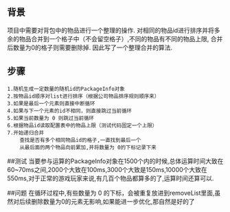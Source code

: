 ## 背景
项目中需要对背包中的物品进行一个整理的操作.
对相同的物品id进行排序并将多余的物品合并到一个格子中（不会留空格子）,不同的物品有不同的物品上限,
合并后数量为0的格子则需要删除掉.
因此写了一个整理合并的算法.

## 步骤

```
1.随机生成一定数量的随机id的PackageInfo对象
2.按物品id顺序对list进行排序（根据公司物品排序规则顺序来）
3.如果是最后一个元素则直接中断循环
4.如果与下一个元素的id不相同，则直接跳过当前循环
5.如果当前数量为 0 则跳过当前循环
6.根据物品id读取配置表中的物品上限（测试代码固定一个上限）
7.开始递归合并
    查找是否有多个相同物品id的格子,一直找到最后一个
    从最后面的两个物品向前累加,并将数量为 0的下标记录下来
```
##测试
当要参与运算的PackageInfo对象在1500个内的时候,总体运算时间大致在60~70ms之间,2000个大致在100ms,3000个大致是150ms,10000个大致在550ms,对于正常的游戏玩家来说,有几百个物品都算多的了,运算时间还算可以.

##问题
在循环过程中,有些数量为 0 的下标，会被重复放进到removeList里面,虽然对后续删除数量为0的元素无影响,如果能进一步优化,那自然是好的了
